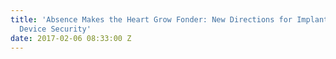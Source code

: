 ```yaml
---
title: 'Absence Makes the Heart Grow Fonder: New Directions for Implantable Medical
  Device Security'
date: 2017-02-06 08:33:00 Z
---
```


